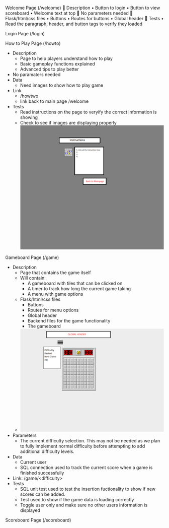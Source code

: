 Welcome Page (/welcome)
 Description
• Button to login
• Button to view scoreboard
• Welcome text at top
 No parameters needed
 Flask/html/css files
• Buttons
• Routes for buttons
• Global header
 Tests
• Read the paragraph, header, and button tags to verify they loaded

Login Page (/login)

How to Play Page (/howto)
  - Description
    - Page to help players understand how to play
    - Basic gameplay functions explained
    - Advanced tips to play better
  - No paramaters needed
  - Data
    - Need images to show how to play game
  - Link
    - /howtwo
    - link back to main page /welcome
  - Tests
    - Read instructions on the page to veryify the correct information is showing
    - Check to see if images are displaying properly
![Howto](Img/HowtoPage.png? "Howto")
        

Gameboard Page (/game)

  - Description 
    - Page that contains the game itself
    - Will contain: 
      - A gameboard with tiles that can be clicked on
      - A timer to track how long the current game taking
      - A menu with game options
    - Flask/html/css files
      - Buttons
      - Routes for menu options
      - Global header
      - Backend files for the game functionality
      - The gameboard
    - ![Gameboard](Img/Gamedboard.png? "Gameboard")
  - Parameters
    - The current difficulty selection. This may not be needed as we plan to fully implement normal difficulty before attempting to add additional difficulty levels.
  - Data 
    - Current user
    - SQL connection used to track the current score when a game is finished successfully
  - Link: /game/\<difficulty\>
  - Tests
    - SQL unit test used to test the insertion fuctionality to show if new scores can be added.
    - Test used to show if the game data is loading correctly
    - Toggle user only and make sure no other users information is displayed

Scoreboard Page (/scoreboard)
